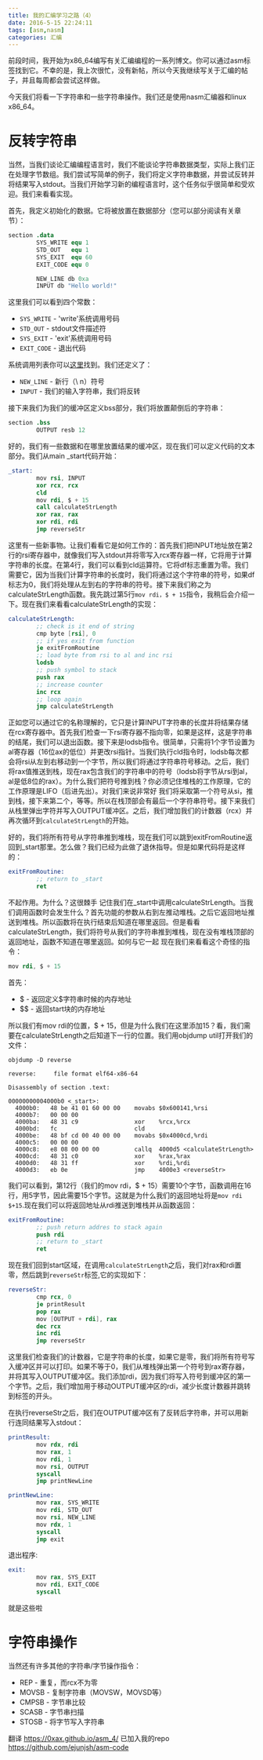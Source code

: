 ```yaml
---
title: 我的汇编学习之路（4）
date: 2016-5-15 22:24:11
tags: [asm,nasm]
categories: 汇编
---
```

前段时间，我开始为x86_64编写有关汇编编程的一系列博文。你可以通过asm标签找到它。不幸的是，我上次很忙，没有新帖，所以今天我继续写关于汇编的帖子，并且每周都会尝试这样做。

今天我们将看一下字符串和一些字符串操作。我们还是使用nasm汇编器和linux x86_64。

# 反转字符串
当然，当我们谈论汇编编程语言时，我们不能谈论字符串数据类型，实际上我们正在处理字节数组。我们尝试写简单的例子，我们将定义字符串数据，并尝试反转并将结果写入stdout。当我们开始学习新的编程语言时，这个任务似乎很简单和受欢迎。我们来看看实现。

首先，我定义初始化的数据。它将被放置在数据部分（您可以部分阅读有关章节）：
````s
section .data
		SYS_WRITE equ 1
		STD_OUT   equ 1
		SYS_EXIT  equ 60
		EXIT_CODE equ 0

		NEW_LINE db 0xa
		INPUT db "Hello world!"
````
<!-- more -->
这里我们可以看到四个常数：
* `SYS_WRITE` - 'write'系统调用号码
* `STD_OUT` - stdout文件描述符
* `SYS_EXIT` - 'exit'系统调用号码
* `EXIT_CODE` - 退出代码

系统调用列表你可以[这里](http://blog.rchapman.org/post/36801038863/linux-system-call-table-for-x86-64)找到。我们还定义了：
* `NEW_LINE` - 新行（\ n）符号
* `INPUT` - 我们的输入字符串，我们将反转

接下来我们为我们的缓冲区定义bss部分，我们将放置颠倒后的字符串：
````s
section .bss
		OUTPUT resb 12
````
好的，我们有一些数据和在哪里放置结果的缓冲区，现在我们可以定义代码的文本部分。我们从main _start代码开始：
````s
_start:
		mov rsi, INPUT
		xor rcx, rcx
		cld
		mov rdi, $ + 15
		call calculateStrLength
		xor rax, rax
		xor rdi, rdi
		jmp reverseStr
````
这里有一些新事物。让我们看看它是如何工作的：首先我们把INPUT地址放在第2行的rsi寄存器中，就像我们写入stdout并将零写入rcx寄存器一样，它将用于计算字符串的长度。在第4行，我们可以看到cld运算符。它将df标志重置为零。我们需要它，因为当我们计算字符串的长度时，我们将通过这个字符串的符号，如果df标志为0，我们将处理从左到右的字符串的符号。接下来我们称之为calculateStrLength函数。我先跳过第5行`mov rdi，$ + 15`指令，我稍后会介绍一下。现在我们来看看calculateStrLength的实现：
````s
calculateStrLength:
		;; check is it end of string
		cmp byte [rsi], 0
		;; if yes exit from function
		je exitFromRoutine
		;; load byte from rsi to al and inc rsi
		lodsb
		;; push symbol to stack
		push rax
		;; increase counter
		inc rcx
		;; loop again
		jmp calculateStrLength
````
正如您可以通过它的名称理解的，它只是计算INPUT字符串的长度并将结果存储在rcx寄存器中。首先我们检查一下rsi寄存器不指向零，如果是这样，这是字符串的结尾，我们可以退出函数。接下来是lodsb指令。很简单，只需将1个字节设置为al寄存器（16位ax的低位）并更改rsi指针。当我们执行cld指令时，lodsb每次都会将rsi从左到右移动到一个字节，所以我们将通过字符串符号移动。之后，我们将rax值推送到栈，现在rax包含我们的字符串中的符号（lodsb将字节从rsi到al，al是低8位的rax）。为什么我们把符号推到栈？你必须记住堆栈的工作原理，它的工作原理是LIFO（后进先出）。对我们来说非常好 我们将采取第一个符号从si，推到栈，接下来第二个，等等。所以在栈顶部会有最后一个字符串符号。接下来我们从栈里弹出字符并写入OUTPUT缓冲区。之后，我们增加我们的计数器（rcx）并再次循环到`calculateStrLength`的开始。

好的，我们将所有符号从字符串推到堆栈，现在我们可以跳到exitFromRoutine返回到_start那里。怎么做？我们已经为此做了退休指导。但是如果代码将是这样的：
````s
exitFromRoutine:
		;; return to _start
		ret
````
不起作用。为什么？这很棘手 记住我们在_start中调用calculateStrLength。当我们调用函数时会发生什么？首先功能的参数从右到左推动堆栈。之后它返回地址推送到堆栈。所以函数将在执行结束后知道在哪里返回。但是看看calculateStrLength，我们将符号从我们的字符串推到堆栈，现在没有堆栈顶部的返回地址，函数不知道在哪里返回。如何与它一起 现在我们来看看这个奇怪的指令：
````s
mov rdi, $ + 15
````
首先：
* $ - 返回定义$字符串时候的内存地址
* $$ - 返回start块的内存地址

所以我们有mov rdi的位置，$ + 15，但是为什么我们在这里添加15？看，我们需要在calculateStrLength之后知道下一行的位置。我们用objdump util打开我们的文件：
````
objdump -D reverse

reverse:     file format elf64-x86-64

Disassembly of section .text:

00000000004000b0 <_start>:
  4000b0:	48 be 41 01 60 00 00 	movabs $0x600141,%rsi
  4000b7:	00 00 00
  4000ba:	48 31 c9             	xor    %rcx,%rcx
  4000bd:	fc                   	cld
  4000be:	48 bf cd 00 40 00 00 	movabs $0x4000cd,%rdi
  4000c5:	00 00 00
  4000c8:	e8 08 00 00 00       	callq  4000d5 <calculateStrLength>
  4000cd:	48 31 c0             	xor    %rax,%rax
  4000d0:	48 31 ff             	xor    %rdi,%rdi
  4000d3:	eb 0e                	jmp    4000e3 <reverseStr>
````
我们可以看到，第12行（我们的mov rdi，$ + 15）需要10个字节，函数调用在16行，用5字节，因此需要15个字节。这就是为什么我们的返回地址将是`mov rdi $+15`.现在我们可以将返回地址从rdi推送到堆栈并从函数返回：
````s
exitFromRoutine:
		;; push return addres to stack again
		push rdi
		;; return to _start
		ret
````
现在我们回到start区域，在调用`calculateStrLength`之后，我们对rax和rdi置零，然后跳到`reverseStr`标签,它的实现如下：
````s
reverseStr:
		cmp rcx, 0
		je printResult
		pop rax
		mov [OUTPUT + rdi], rax
		dec rcx
		inc rdi
		jmp reverseStr
````
这里我们检查我们的计数器，它是字符串的长度，如果它是零，我们将所有符号写入缓冲区并可以打印。如果不等于0，我们从堆栈弹出第一个符号到rax寄存器，并将其写入OUTPUT缓冲区。我们添加rdi，因为我们将写入符号到缓冲区的第一个字节。之后，我们增加用于移动OUTPUT缓冲区的rdi，减少长度计数器并跳转到标签的开头。

在执行reverseStr之后，我们在OUTPUT缓冲区有了反转后字符串，并可以用新行连同结果写入stdout：
````s
printResult:
		mov rdx, rdi
		mov rax, 1
		mov rdi, 1
		mov rsi, OUTPUT
        syscall
		jmp printNewLine

printNewLine:
		mov rax, SYS_WRITE
		mov rdi, STD_OUT
		mov rsi, NEW_LINE
		mov rdx, 1
		syscall
		jmp exit
````
退出程序:
````s
exit:
		mov rax, SYS_EXIT
		mov rdi, EXIT_CODE
		syscall
````
就是这些啦

# 字符串操作
当然还有许多其他的字符串/字节操作指令：
* REP - 重复，而rcx不为零
* MOVSB - 复制字符串（MOVSW，MOVSD等）
* CMPSB - 字节串比较
* SCASB - 字节串扫描
* STOSB - 将字节写入字符串

翻译 https://0xax.github.io/asm_4/
已加入我的repo https://github.com/ejunjsh/asm-code